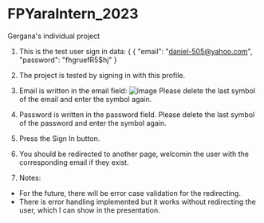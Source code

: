 # FPYaraIntern_2023
Gergana's individual project

1. This is the test user sign in data: {
{
    "email": "daniel-505@yahoo.com",
    "password": "fhgruefR5$hj"
 }
 
 2. The project is tested by signing in with this profile.
 3. Email is written in the email field:
![image](https://user-images.githubusercontent.com/124030241/231799679-c271b06a-dc75-48da-b105-5b2c1b3f55c3.png)
Please delete the last symbol of the email and enter the symbol again.

 5. Password is written in the password field.
 Please delete the last symbol of the password and enter the symbol again.
 
 6. Press the Sign In button.

7. You should be redirected to another page, welcomin the user with the corresponding email if they exist.

8. Notes:
 - For the future, there will be error case validation for the redirecting.
  - There is error handling implemented but it works without redirecting the user, which I can show in the presentation.
 

